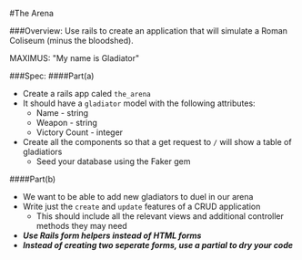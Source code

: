 #The Arena

###Overview:
Use rails to create an application that will simulate a Roman Coliseum (minus the bloodshed).

MAXIMUS: "My name is Gladiator"

###Spec:
####Part(a)
* Create a rails app caled `the_arena`
* It should have a `gladiator` model with the following attributes:
	* Name - string
	* Weapon - string
	* Victory Count - integer 
* Create all the components so that a get request to `/` will show a table of gladiatiors
	* Seed your database using the Faker gem

####Part(b)
* We want to be able to add new gladiators to duel in our arena
* Write just the `create` and `update` features of a CRUD application
	* This should include all the relevant views and additional controller methods they may need
* ***Use Rails form helpers instead of HTML forms***
* ***Instead of creating two seperate forms, use a partial to dry your code***
